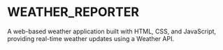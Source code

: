 # WEATHER_REPORTER
A web-based weather application built with HTML, CSS, and JavaScript, providing real-time weather updates using a Weather API.
